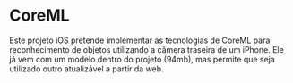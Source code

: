 # CoreML

Este projeto iOS pretende implementar as tecnologias de CoreML para reconhecimento de objetos utilizando a câmera traseira
de um iPhone. Ele já vem com um modelo dentro do projeto (94mb), mas permite que seja utilizado outro atualizável a partir da web.

